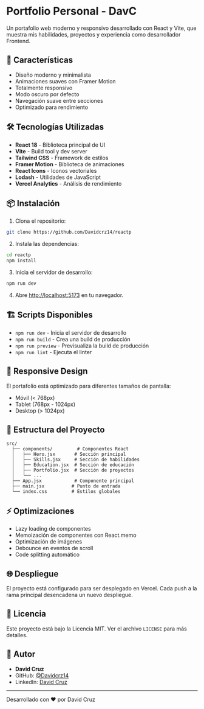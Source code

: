 # Portfolio Personal - DavC

Un portafolio web moderno y responsivo desarrollado con React y Vite, que muestra mis habilidades, proyectos y experiencia como desarrollador Frontend.


## 🚀 Características

- Diseño moderno y minimalista
- Animaciones suaves con Framer Motion
- Totalmente responsivo
- Modo oscuro por defecto
- Navegación suave entre secciones
- Optimizado para rendimiento

## 🛠️ Tecnologías Utilizadas

- **React 18** - Biblioteca principal de UI
- **Vite** - Build tool y dev server
- **Tailwind CSS** - Framework de estilos
- **Framer Motion** - Biblioteca de animaciones
- **React Icons** - Iconos vectoriales
- **Lodash** - Utilidades de JavaScript
- **Vercel Analytics** - Análisis de rendimiento

## 📦 Instalación

1. Clona el repositorio:
```bash
git clone https://github.com/Davidcrz14/reactp
```

2. Instala las dependencias:
```bash
cd reactp
npm install
```

3. Inicia el servidor de desarrollo:
```bash
npm run dev
```

4. Abre [http://localhost:5173](http://localhost:5173) en tu navegador.

## 🏗️ Scripts Disponibles

- `npm run dev` - Inicia el servidor de desarrollo
- `npm run build` - Crea una build de producción
- `npm run preview` - Previsualiza la build de producción
- `npm run lint` - Ejecuta el linter

## 📱 Responsive Design

El portafolio está optimizado para diferentes tamaños de pantalla:
- Móvil (< 768px)
- Tablet (768px - 1024px)
- Desktop (> 1024px)

## 🎨 Estructura del Proyecto

```
src/
  ├── components/         # Componentes React
  │   ├── Hero.jsx       # Sección principal
  │   ├── Skills.jsx     # Sección de habilidades
  │   ├── Education.jsx  # Sección de educación
  │   ├── Portfolio.jsx  # Sección de proyectos
  │   └── ...
  ├── App.jsx            # Componente principal
  ├── main.jsx          # Punto de entrada
  └── index.css         # Estilos globales
```

## ⚡ Optimizaciones

- Lazy loading de componentes
- Memoización de componentes con React.memo
- Optimización de imágenes
- Debounce en eventos de scroll
- Code splitting automático

## 🌐 Despliegue

El proyecto está configurado para ser desplegado en Vercel. Cada push a la rama principal desencadena un nuevo despliegue.

## 📄 Licencia

Este proyecto está bajo la Licencia MIT. Ver el archivo `LICENSE` para más detalles.

## 👤 Autor

- **David Cruz**
- GitHub: [@Davidcrz14](https://github.com/Davidcrz14)
- LinkedIn: [David Cruz](https://www.linkedin.com/in/david-cruz-cruz-406179324/)


---
Desarrollado con ❤️ por David Cruz
